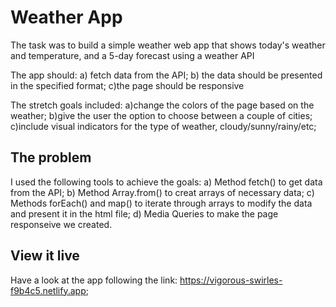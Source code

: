 # Weather App

The task was to build a simple weather web app that shows today's weather and temperature, and a 5-day forecast using a weather API

The app should: a) fetch data from the API; b) the data should be presented in the specified format; c)the page should be responsive

The stretch goals included: a)change the colors of the page based on the weather; b)give the user the option to choose between a couple of cities; c)include visual indicators for the type of weather, cloudy/sunny/rainy/etc;

## The problem

I used the following tools to achieve the goals:
a) Method fetch() to get data from the API;
b) Method Array.from() to creat arrays of necessary data;
c) Methods forEach() and map() to iterate through arrays to modify the data and present it in the html file;
d) Media Queries to make the page responseive we created.

## View it live

Have a look at the app following the link: https://vigorous-swirles-f9b4c5.netlify.app;
